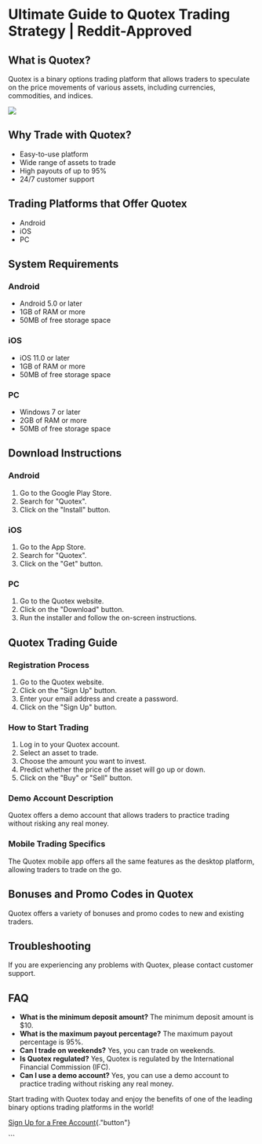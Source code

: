 # Ultimate Guide to Quotex Trading Strategy \| Reddit-Approved

## What is Quotex?

Quotex is a binary options trading platform that allows traders to
speculate on the price movements of various assets, including
currencies, commodities, and indices.

[![](https://static.quotex.io/files/4_en/300_250.jpg)](https://traff.sbs/brokerqxlid)

## Why Trade with Quotex?

-   Easy-to-use platform
-   Wide range of assets to trade
-   High payouts of up to 95%
-   24/7 customer support

## Trading Platforms that Offer Quotex

-   Android
-   iOS
-   PC

## System Requirements

### Android

-   Android 5.0 or later
-   1GB of RAM or more
-   50MB of free storage space

### iOS

-   iOS 11.0 or later
-   1GB of RAM or more
-   50MB of free storage space

### PC

-   Windows 7 or later
-   2GB of RAM or more
-   50MB of free storage space

## Download Instructions

### Android

1.  Go to the Google Play Store.
2.  Search for "Quotex".
3.  Click on the "Install" button.

### iOS

1.  Go to the App Store.
2.  Search for "Quotex".
3.  Click on the "Get" button.

### PC

1.  Go to the Quotex website.
2.  Click on the "Download" button.
3.  Run the installer and follow the on-screen instructions.

## Quotex Trading Guide

### Registration Process

1.  Go to the Quotex website.
2.  Click on the "Sign Up" button.
3.  Enter your email address and create a password.
4.  Click on the "Sign Up" button.

### How to Start Trading

1.  Log in to your Quotex account.
2.  Select an asset to trade.
3.  Choose the amount you want to invest.
4.  Predict whether the price of the asset will go up or down.
5.  Click on the "Buy" or "Sell" button.

### Demo Account Description

Quotex offers a demo account that allows traders to practice trading
without risking any real money.

### Mobile Trading Specifics

The Quotex mobile app offers all the same features as the desktop
platform, allowing traders to trade on the go.

## Bonuses and Promo Codes in Quotex

Quotex offers a variety of bonuses and promo codes to new and existing
traders.

## Troubleshooting

If you are experiencing any problems with Quotex, please contact
customer support.

## FAQ

-   **What is the minimum deposit amount?** The minimum deposit amount
    is \$10.
-   **What is the maximum payout percentage?** The maximum payout
    percentage is 95%.
-   **Can I trade on weekends?** Yes, you can trade on weekends.
-   **Is Quotex regulated?** Yes, Quotex is regulated by the
    International Financial Commission (IFC).
-   **Can I use a demo account?** Yes, you can use a demo account to
    practice trading without risking any real money.

Start trading with Quotex today and enjoy the benefits of one of the
leading binary options trading platforms in the world!

[Sign Up for a Free
Account](\%22https://traff.sbs/brokerqxlid\%22){."button"}

\`\`\`

